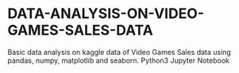 # DATA-ANALYSIS-ON-VIDEO-GAMES-SALES-DATA
Basic data analysis on kaggle data of Video Games Sales data using pandas, numpy, matplotlib and seaborn. Python3 Jupyter Notebook
